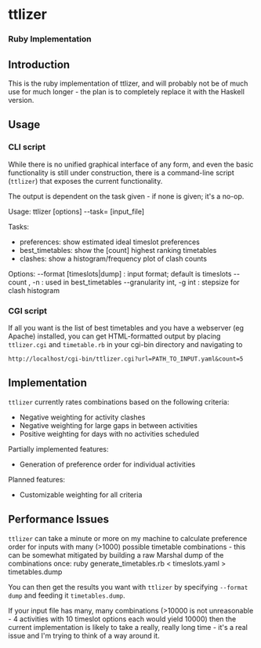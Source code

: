 # ttlizer #################
### Ruby Implementation ###

## Introduction
This is the ruby implementation of ttlizer, and will probably not be of much
use for much longer - the plan is to completely replace it with the
Haskell version.

## Usage

### CLI script
While there is no unified graphical interface of any form, and even the basic
functionality is still under construction, there is a command-line script
(`ttlizer`) that exposes the current functionality.

The output is dependent on the task given - if none is given; it's a no-op.

Usage:
	ttlizer [options] --task=<task> [input_file]

Tasks:

- preferences: show estimated ideal timeslot preferences
- best_timetables: show the [count] highest ranking timetables
- clashes: show a histogram/frequency plot of clash counts

Options:
	--format [timeslots|dump]   : input format; default is timeslots
	--count <count>, -n <count> : used in best_timetables
	--granularity int, -g int   : stepsize for clash histogram

### CGI script
If all you want is the list of best timetables and you have a webserver (eg
Apache) installed, you can get HTML-formatted output by placing `ttlizer.cgi`
and `timetable.rb` in your cgi-bin directory and navigating to

    http://localhost/cgi-bin/ttlizer.cgi?url=PATH_TO_INPUT.yaml&count=5

## Implementation
`ttlizer` currently rates combinations based on the following criteria:

- Negative weighting for activity clashes
- Negative weighting for large gaps in between activities
- Positive weighting for days with no activities scheduled

Partially implemented features:

- Generation of preference order for individual activities

Planned features:

- Customizable weighting for all criteria

## Performance Issues
`ttlizer` can take a minute or more on my machine to calculate preference order
for inputs with many (>1000) possible timetable combinations - this can be
somewhat mitigated by building a raw Marshal dump of the combinations once:
    ruby generate_timetables.rb < timeslots.yaml > timetables.dump

You can then get the results you want with `ttlizer` by specifying
`--format dump` and feeding it `timetables.dump`.

If your input file has many, many combinations (>10000 is not unreasonable -
4 activities with 10 timeslot options each would yield 10000) then the current
implementation is likely to take a really, really long time - it's a real
issue and I'm trying to think of a way around it.
